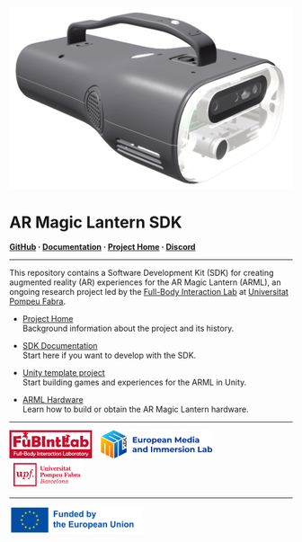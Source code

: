 ![](./arml-website/docs/images/arml-render-ob.png)

# AR Magic Lantern SDK
**[GitHub](https://github.com/fubilab/arml-sdk) ·
  [Documentation]("https://fubilab.github.io/arml-sdk/") ·
  [Project Home](https://emil-xr.eu/lighthouse-projects/upf-ar-magic-lantern/") ·
  [Discord](https://discord.gg/zWZT3yKf4q")**
<hr size="1" />

This repository contains a Software Development Kit (SDK) for creating augmented reality (AR) experiences for the AR Magic Lantern (ARML), an ongoing research project led by the [Full-Body Interaction Lab](https://www.upf.edu/web/fubintlab) at [Universitat Pompeu Fabra](https://www.upf.edu/). 



- [Project Home](https://emil-xr.eu/lighthouse-projects/upf-ar-magic-lantern/)  
Background information about the project and its history.

- [SDK Documentation ](https://fubilab.github.io/arml-sdk/)  
Start here if you want to develop with the SDK.

- [Unity template project](./arml-unity/)  
Start building games and experiences for the ARML in Unity.

- [ARML Hardware](https://fubilab.github.io/arml-sdk/docs/hardware.html)  
Learn how to build or obtain the AR Magic Lantern hardware.


<hr size="1">
<a href="https://www.upf.edu/web/fubintlab">
<img src="./arml-website/docs/images/FubIntLab.jpg" height="50" margin="5"/></a>
&nbsp;&nbsp;
<a href="https://emil-xr.eu">
<img src="./arml-website/docs/images/emil-logo.png" height="50"/></a>
&nbsp;&nbsp;
<a href="https://upf.edu">
<img src="./arml-website/docs/images/UPF.png" height="50"/></a>
<hr size="1">
<img src="./arml-website/docs/images/funded-by-the-eu.png" height="50" />
